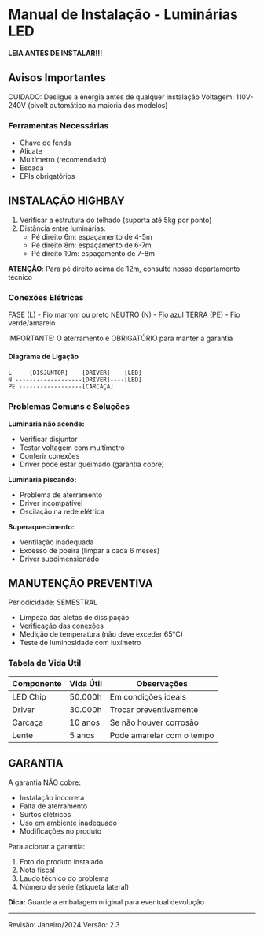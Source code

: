 # Manual de Instalação - Luminárias LED

**LEIA ANTES DE INSTALAR!!!**

## Avisos Importantes

CUIDADO: Desligue a energia antes de qualquer instalação
Voltagem: 110V-240V (bivolt automático na maioria dos modelos)

### Ferramentas Necessárias
- Chave de fenda
- Alicate
- Multímetro (recomendado)
- Escada
- EPIs obrigatórios

## INSTALAÇÃO HIGHBAY

1. Verificar a estrutura do telhado (suporta até 5kg por ponto)
2. Distância entre luminárias: 
   - Pé direito 6m: espaçamento de 4-5m
   - Pé direito 8m: espaçamento de 6-7m
   - Pé direito 10m: espaçamento de 7-8m

**ATENÇÃO**: Para pé direito acima de 12m, consulte nosso departamento técnico

### Conexões Elétricas

FASE (L) - Fio marrom ou preto
NEUTRO (N) - Fio azul
TERRA (PE) - Fio verde/amarelo

IMPORTANTE: O aterramento é OBRIGATÓRIO para manter a garantia

#### Diagrama de Ligação

```
L ----[DISJUNTOR]----[DRIVER]----[LED]
N -------------------[DRIVER]----[LED]
PE ------------------[CARCAÇA]
```

### Problemas Comuns e Soluções

**Luminária não acende:**
- Verificar disjuntor
- Testar voltagem com multímetro
- Conferir conexões
- Driver pode estar queimado (garantia cobre)

**Luminária piscando:**
- Problema de aterramento
- Driver incompatível
- Oscilação na rede elétrica

**Superaquecimento:**
- Ventilação inadequada
- Excesso de poeira (limpar a cada 6 meses)
- Driver subdimensionado

## MANUTENÇÃO PREVENTIVA

Periodicidade: SEMESTRAL
- Limpeza das aletas de dissipação
- Verificação das conexões
- Medição de temperatura (não deve exceder 65°C)
- Teste de luminosidade com luxímetro

### Tabela de Vida Útil

| Componente | Vida Útil | Observações |
|------------|-----------|-------------|
| LED Chip | 50.000h | Em condições ideais |
| Driver | 30.000h | Trocar preventivamente |
| Carcaça | 10 anos | Se não houver corrosão |
| Lente | 5 anos | Pode amarelar com o tempo |

## GARANTIA

A garantia NÃO cobre:
- Instalação incorreta
- Falta de aterramento
- Surtos elétricos
- Uso em ambiente inadequado
- Modificações no produto

Para acionar a garantia:
1. Foto do produto instalado
2. Nota fiscal
3. Laudo técnico do problema
4. Número de série (etiqueta lateral)

**Dica:** Guarde a embalagem original para eventual devolução

---
Revisão: Janeiro/2024
Versão: 2.3
